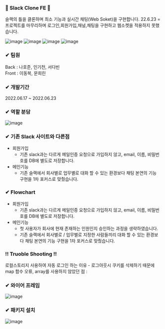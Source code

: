 ### 🔷 Slack Clone FE 🔷
슬랙의 틀을 클론하며 최소 기능과 실시간 채팅(Web Soket)을 구현합니다.
22.6.23 = 프로젝트를 마무리하며 로그인,회원가입,채널,채팅을 구현하고 웹소켓을 적용하지 못했습니다.

![image](https://user-images.githubusercontent.com/103887348/175287698-1bb7a4ee-dd3e-49fc-bb8a-d445c8b8f314.png)
![image](https://user-images.githubusercontent.com/103887348/175287677-e75e5648-6fec-48ff-b0ec-3736e6883f69.png)
![image](https://user-images.githubusercontent.com/103887348/175287224-25091fe4-4313-4f3f-83ea-71b3de8d129d.png)
![image](https://user-images.githubusercontent.com/103887348/175287613-1d78fb1a-3905-4833-9270-31a3be963ba6.png)


### ✔ 팀원
Back : 나호준, 인기천, 서다빈<br/>
Front : 이동복, 문희린

### ✔ 개발기간
2022.06.17 ~ 2022.06.23

### ✔ 역할 분담
![image](https://user-images.githubusercontent.com/103887348/174427710-f020bf92-3ecb-4964-abe5-d23f4abd9900.png)

### ✔ 기존 Slack 사이트와 다른점

- 회원가입
    - 기존 slack과는 다르게 메일인증 요청으로 가입하지 않고, email, 이름, 비밀번호를 DB에 별도로 저장합니다.
- 메인기능
    - 기존 슬랙에서 회사별로 업무별로 대화 할 수 있는 환경보다 채팅 본연의 기능 구현을 1차 포커스로 맞췄습니다.

### ✔ Flowchart

- 회원가입
    - 기존 slack과는 다르게 메일인증 요청으로 가입하지 않고, email, 이름, 비밀번호를 DB에 별도로 저장합니다.
- 메인기능
    - 첫 사용자가 회사에 현재 존재하는 인원인지 승인하는 과정을 생략하였습니다.
    - 기존 슬랙에서 회사별로 / 업무별로 지정한 사람들끼리 대화 할 수 있는 환경보다 채팅 본연의 기능 구현을 1차 포커스로 맞췄습니다.

### ‼ Truoble Shooting ‼
로컬스토리지 사용하여 자동 로그인 하는 이유 - 로그아웃시 쿠키를 삭제하기 때문에<br/>
map 함수 오류, array를 사용하지 않았던 점 :


### ✔ 와이어 프레임
![image](https://user-images.githubusercontent.com/103887348/174427639-2164f6eb-4570-40c6-9ce0-a12acdd95e7e.png)

### ✔ 패키지 설치
![image](https://user-images.githubusercontent.com/103887348/174427688-58748daf-37fd-424a-b4df-72c02adf4994.png)
